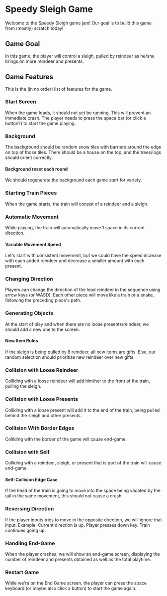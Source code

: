# Speedy Sleigh Game

Welcome to the Speedy Sleigh game jam! Our goal is to build this game from (mostly) scratch today!

## Game Goal

In this game, the player will control a sleigh, pulled by reindeer as he/she brings on more reindeer and presents.

## Game Features

This is the (in no order) list of features for the game.

### Start Screen

When the game loads, it should not yet be running. This will prevent an immediate crash. The player needs to press the space bar (or click a button?) to start the game playing.

### Background

The background should be random snow tiles with barriers around the edge on top of those tiles. There should be a house on the top, and the trees/logs should orient correctly.

#### Background reset each round

We should regenerate the background each game start for variety.

### Starting Train Pieces

When the game starts, the train will consist of a reindeer and a sleigh.

### Automatic Movement

While playing, the train will automatically move 1 space in its current direction.

#### Variable Movement Speed

Let's start with consistent movement, but we could have the speed increase with each added reindeer and decrease a smaller amount with each present.

### Changing Direction

Players can change the direction of the lead reindeer in the sequence using arrow keys (or WASD). Each other piece will move like a train or a snake, following the preceding piece's path.

### Generating Objects

At the start of play and when there are no loose presents/reindeer, we should add a new one to the screen.

#### New Item Rules

If the sleigh is being pulled by 8 reindeer, all new items are gifts.
Else, our random selection should prioritize new reindeer over new gifts.

### Collision with Loose Reindeer

Colliding with a loose reindeer will add him/her to the front of the train, pulling the sleigh.

### Collision with Loose Presents

Colliding with a loose present will add it to the end of the train, being pulled behind the sleigh and other presents.

### Collision With Border Edges

Colliding with the border of the game will cause end-game.

### Collision with Self

Colliding with a reindeer, sleigh, or present that is part of the train will cause end-game.

#### Self-Collision Edge Case

If the head of the train is going to move into the space being vacated by the tail in the same movement, this should not cause a crash.

### Reversing Direction

If the player inputs tries to move in the opposite direction, we will ignore that input. Example: Current direction is up. Player presses down key. Train continues going up.

### Handling End-Game

When the player crashes, we will show an end-game screen, displaying the number of reindeer and presents obtained as well as the total playtime.

### Restart Game

While we're on the End Game screen, the player can press the space keyboard (or maybe also click a button) to start the game again.
